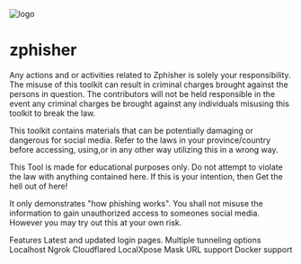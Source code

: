![logo](https://user-images.githubusercontent.com/111254466/184560998-daa8fabf-9806-48a1-bf08-9662493be0cd.png)

# zphisher
Any actions and or activities related to Zphisher is solely your responsibility. The misuse of this toolkit can result in criminal charges brought against the persons in question. The contributors will not be held responsible in the event any criminal charges be brought against any individuals misusing this toolkit to break the law.

This toolkit contains materials that can be potentially damaging or dangerous for social media. Refer to the laws in your province/country before accessing, using,or in any other way utilizing this in a wrong way.

This Tool is made for educational purposes only. Do not attempt to violate the law with anything contained here. If this is your intention, then Get the hell out of here!

It only demonstrates "how phishing works". You shall not misuse the information to gain unauthorized access to someones social media. However you may try out this at your own risk.

Features
Latest and updated login pages.
Multiple tunneling options
Localhost
Ngrok
Cloudflared
LocalXpose
Mask URL support
Docker support
